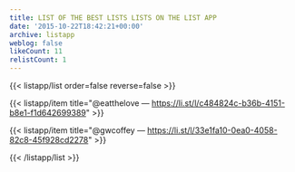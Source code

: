 ```yaml
---
title: LIST OF THE BEST LISTS LISTS ON THE LIST APP
date: '2015-10-22T18:42:21+00:00'
archive: listapp
weblog: false
likeCount: 11
relistCount: 1
---
```



{{< listapp/list order=false reverse=false >}}

   {{< listapp/item title="@eatthelove  — https://li.st/l/c484824c-b36b-4151-b8e1-f1d642699389" >}}

   {{< listapp/item title="@gwcoffey — https://li.st/l/33e1fa10-0ea0-4058-82c8-45f928cd2278" >}}

{{< /listapp/list >}}
